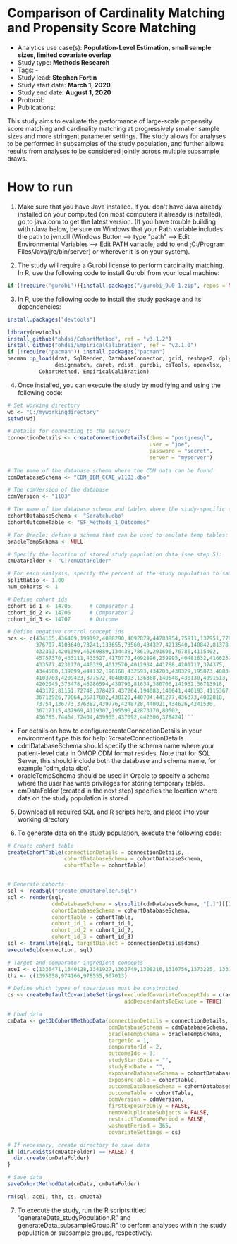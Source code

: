 Comparison of Cardinality Matching and Propensity Score Matching
================================================================
 
- Analytics use case(s): **Population-Level Estimation, small sample sizes, limited covariate overlap**
- Study type: **Methods Research**
- Tags: -
- Study lead: **Stephen Fortin**
- Study start date: **March 1, 2020**
- Study end date: **August 1, 2020**
- Protocol: 
- Publications: 

This study aims to evaluate the performance of large-scale propensity score matching and cardinality matching at progressively smaller sample sizes and more stringent parameter settings. The study allows for analyses to be performed in subsamples of the study population, and further allows results from analyses to be considered jointly across multiple subsample draws.

How to run
==========

1. Make sure that you have Java installed. If you don't have Java already installed on your computed (on most computers it already is installed), go to java.com to get the latest version. (If you have trouble building with rJava below, be sure on Windows that your Path variable includes the path to jvm.dll (Windows Button --> type "path" --> Edit Environmental Variables --> Edit PATH variable, add to end ;C:/Program Files/Java/jre/bin/server) or wherever it is on your system).

2. The study will require a Gurobi license to perform cardinality matching. In R, use the following code to install Gurobi from your local machine:

```r
if (!require('gurobi')){install.packages("/gurobi_9.0-1.zip", repos = NULL)}
```

3. In R, use the following code to install the study package and its dependencies:

```r
install.packages("devtools")

library(devtools)
install_github("ohdsi/CohortMethod", ref = "v3.1.2")
install_github("ohdsi/EmpiricalCalibration", ref = "v2.1.0")
if (!require("pacman")) install.packages("pacman")
pacman::p_load(drat, SqlRender, DatabaseConnector, grid, reshape2, dplyr,
               designmatch, caret, rdist, gurobi, caTools, openxlsx,
		  CohortMethod, EmpiricalCalibration)
```
      
4. Once installed, you can execute the study by modifying and using the following code:

```r
# Set working directory
wd <- "C:/myworkingdirectory"
setwd(wd)

# Details for connecting to the server:
connectionDetails <- createConnectionDetails(dbms = "postgresql",
											 user = "joe",
											 password = "secret",
											 server = "myserver")
											 
# The name of the database schema where the CDM data can be found:
cdmDatabaseSchema <- "CDM_IBM_CCAE_v1103.dbo"

# The cdmVersion of the database
cdmVersion <- "1103"

# The name of the database schema and tables where the study-specific cohorts will be instantiated:
cohortDatabaseSchema <- "Scratch.dbo"
cohortOutcomeTable <- "SF_Methods_1_Outcomes"

# For Oracle: define a schema that can be used to emulate temp tables:
oracleTempSchema <- NULL

# Specify the location of stored study population data (see step 5):
cmDataFolder <- "C:/cmDataFolder"

# For each analysis, specify the percent of the study population to sample and the number of cohorts to include in analyses
splitRatio <- 1.00
num_cohorts <- 1

# Define cohort ids
cohort_id_1 <- 14705      # Comparator 1
cohort_id_2 <- 14706      # Comparator 2
cohort_id_3 <- 14707      # Outcome

# Define negative control concept ids
ncs <- c(434165,436409,199192,4088290,4092879,44783954,75911,137951,77965,
         376707,4103640,73241,133655,73560,434327,4213540,140842,81378,
         432303,4201390,46269889,134438,78619,201606,76786,4115402,
         45757370,433111,433527,4170770,4092896,259995,40481632,4166231,
         433577,4231770,440329,4012570,4012934,441788,4201717,374375,
         4344500,139099,444132,196168,432593,434203,438329,195873,4083487,
         4103703,4209423,377572,40480893,136368,140648,438130,4091513,
         4202045,373478,46286594,439790,81634,380706,141932,36713918,
         443172,81151,72748,378427,437264,194083,140641,440193,4115367,
         36713926,79864,36717682,438120,440704,441277,436373,4002818,
         73754,136773,376382,439776,4248728,440021,434626,4241530,
         36717115,437969,4119307,195590,42873170,80502,
         436785,74464,72404,439935,437092,442306,378424)'''
```

- For details on how to configurecreateConnectionDetails in your environment type this for help:
 ?createConnectionDetails
- cdmDatabaseSchema should specify the schema name where your patient-level data in OMOP CDM format resides. Note that for SQL Server, this should include both the database and schema name, for example 'cdm_data.dbo'.
- oracleTempSchema should be used in Oracle to specify a schema where the user has write privileges for storing temporary tables.
- cmDataFolder (created in the next step) specifies the location where data on the study population is stored

5. Download all required SQL and R scripts here, and place into your working directory

6. To generate data on the study population, execute the following code:

```r
# Create cohort table
createCohortTable(connectionDetails = connectionDetails,
                  cohortDatabaseSchema = cohortDatabaseSchema,
                  cohortTable = cohortTable)


# Generate cohorts
sql <- readSql("create_cmDataFolder.sql")
sql <- render(sql,
              cdmDatabaseSchema = strsplit(cdmDatabaseSchema, "[.]")[[1]][1],
              cohortDatabaseSchema = cohortDatabaseSchema,
              cohortTable = cohortTable,
              cohort_id_1 = cohort_id_1,
              cohort_id_2 = cohort_id_2,
              cohort_id_3 = cohort_id_3)
sql <- translate(sql, targetDialect = connectionDetails$dbms)
executeSql(connection, sql)

# Target and comparator ingredient concepts
aceI <- c(1335471,1340128,1341927,1363749,1308216,1310756,1373225, 1331235,1334456,1342439)
thz <- c(1395058,974166,978555,907013)

# Define which types of covariates must be constructed
cs <- createDefaultCovariateSettings(excludedCovariateConceptIds = c(aceI, thz),
                                     addDescendantsToExclude = TRUE)

# Load data
cmData <- getDbCohortMethodData(connectionDetails = connectionDetails,
                                cdmDatabaseSchema = cdmDatabaseSchema,
                                oracleTempSchema = oracleTempSchema,
                                targetId = 1,
                                comparatorId = 2,
                                outcomeIds = 3,
                                studyStartDate = "",
                                studyEndDate = "",
                                exposureDatabaseSchema = cohortDatabaseSchema,
                                exposureTable = cohortTable,
                                outcomeDatabaseSchema = cohortDatabaseSchema,
                                outcomeTable = cohortTable,
                                cdmVersion = cdmVersion,
                                firstExposureOnly = FALSE,
                                removeDuplicateSubjects = FALSE,
                                restrictToCommonPeriod = FALSE,
                                washoutPeriod = 365,
                                covariateSettings = cs)

# If necessary, create directory to save data
if (dir.exists(cmDataFolder) == FALSE) {
  dir.create(cmDataFolder)
}

# Save data
saveCohortMethodData(cmData, cmDataFolder)

rm(sql, aceI, thz, cs, cmData)
```

7. To execute the study, run the R scripts titled “generateData_studyPopulation.R” and generateData_subsampleGroup.R” to perform analyses within the study population or subsample groups, respectively.

